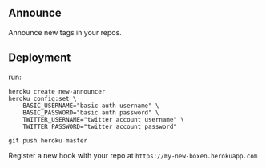 Announce
--------

Announce new tags in your repos.

Deployment
----------

run:

```
heroku create new-announcer
heroku config:set \
    BASIC_USERNAME="basic auth username" \
    BASIC_PASSWORD="basic auth password" \
    TWITTER_USERNAME="twitter account username" \
    TWITTER_PASSWORD="twitter account password"

git push heroku master
```

Register a new hook with your repo at `https://my-new-boxen.herokuapp.com`
